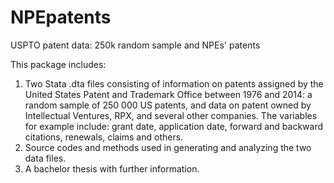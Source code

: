 # NPEpatents
USPTO patent data: 250k random sample and NPEs' patents

This package includes:

1) Two Stata .dta files consisting of information on patents assigned by the United States Patent and Trademark Office between 1976 and 2014: a random sample of 250 000 US patents, and data on patent owned by Intellectual Ventures, RPX, and several other companies. The variables for example include: grant date, application date, forward and backward citations, renewals, claims and others.
2) Source codes and methods used in generating and analyzing the two data files.
3) A bachelor thesis with further information.
